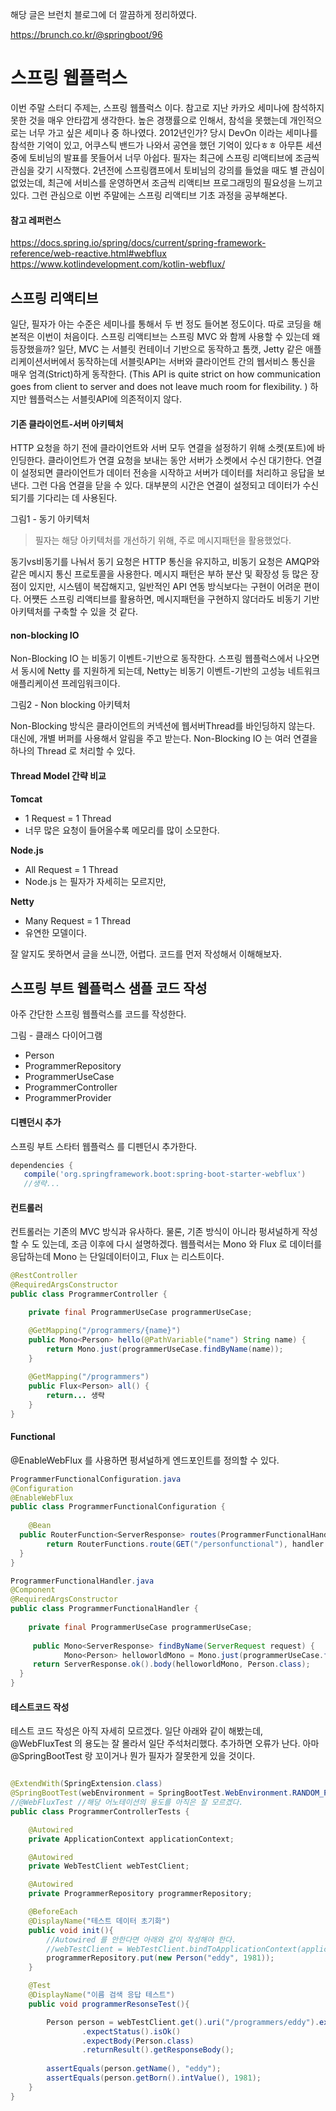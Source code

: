 해당 글은 브런치 블로그에 더 깔끔하게 정리하였다. 

https://brunch.co.kr/@springboot/96




# 스프링 웹플럭스
이번 주말 스터디 주제는, 스프링 웹플럭스 이다. 참고로 지난 카카오 세미나에 참석하지 못한 것을 매우 안타깝게 생각한다. 높은 경쟁률으로 인해서, 참석을 못했는데 개인적으로는 너무 가고 싶은 세미나 중 하나였다. 2012년인가? 당시 DevOn 이라는 세미나를 참석한 기억이 있고, 어쿠스틱 밴드가 나와서 공연을 했던 기억이 있다ㅎㅎ 아무튼 세션 중에 토비님의 발표를 못들어서 너무 아쉽다. 필자는 최근에 스프링 리액티브에 조금씩 관심을 갖기 시작했다. 2년전에 스프링캠프에서 토비님의 강의를 들었을 때도 별 관심이 없었는데, 최근에 서비스를 운영하면서 조금씩 리액티브 프로그래밍의 필요성을 느끼고 있다. 그런 관심으로 이번 주말에는 스프링 리액티브 기초 과정을 공부해본다. 

#### 참고 레퍼런스
https://docs.spring.io/spring/docs/current/spring-framework-reference/web-reactive.html#webflux
https://www.kotlindevelopment.com/kotlin-webflux/


## 스프링 리액티브
일단, 필자가 아는 수준은 세미나를 통해서 두 번 정도 들어본 정도이다. 따로 코딩을 해본적은 이번이 처음이다. 스프링 리액티브는 스프링 MVC 와 함께 사용할 수 있는데 왜 등장했을까? 일단, MVC 는 서블릿 컨테이너 기반으로 동작하고 톰캣, Jetty 같은 애플리케이션서버에서 동작하는데 서블릿API는 서버와 클라이언트 간의 웹서비스 통신을 매우 엄격(Strict)하게 동작한다. (This API is quite strict on how communication goes from client to server and does not leave much room for flexibility. ) 하지만 웹플럭스는 서블릿API에 의존적이지 않다. 

#### 기존 클라이언트-서버 아키텍처
HTTP 요청을 하기 전에 클라이언트와 서버 모두 연결을 설정하기 위해 소켓(포트)에 바인딩한다.  클라이언트가 연결 요청을 보내는 동안 서버가 소켓에서 수신 대기한다. 연결이 설정되면 클라이언트가 데이터 전송을 시작하고 서버가 데이터를 처리하고 응답을 보낸다. 그런 다음 연결을 닫을 수 있다. 대부분의 시간은 연결이 설정되고 데이터가 수신되기를 기다리는 데 사용된다. 

그림1 - 동기 아키텍처



> 필자는 해당 아키텍처를 개선하기 위해, 주로 메시지패턴을 활용했었다.

동기vs비동기를 나눠서 동기 요청은 HTTP 통신을 유지하고, 비동기 요청은 AMQP와 같은 메시지 통신 프로토콜을 사용한다. 메시지 패턴은 부하 분산 및 확장성 등 많은 장점이 있지만, 시스템이 복잡해지고, 일반적인 API 연동 방식보다는 구현이 어려운 편이다. 어쩃든 스프링 리액티브를 활용하면, 메시지패턴을 구현하지 않더라도 비동기 기반 아키텍처를 구축할 수 있을 것 같다.  

#### non-blocking IO
Non-Blocking IO 는 비동기 이벤트-기반으로 동작한다. 스프링 웹플럭스에서 나오면서 동시에 Netty 를 지원하게 되는데, Netty는 비동기 이벤트-기반의 고성능 네트워크 애플리케이션 프레임워크이다. 

그림2 - Non blocking 아키텍처

Non-Blocking 방식은 클라이언트의 커넥션에 웹서버Thread를 바인딩하지 않는다. 대신에, 개별 버퍼를 사용해서 알림을 주고 받는다. Non-Blocking IO 는 여러 연결을 하나의 Thread 로 처리할 수 있다.  


#### Thread Model 간략 비교

**Tomcat**
 - 1 Request = 1 Thread 
 - 너무 많은 요청이 들어올수록 메모리를 많이 소모한다.

**Node.js** 
 - All Request = 1 Thread
 - Node.js 는 필자가 자세히는 모르지만, 

**Netty**
 - Many Request = 1 Thread
 - 유연한 모델이다. 

잘 알지도 못하면서 글을 쓰니깐, 어렵다. 코드를 먼저 작성해서 이해해보자. 

## 스프링 부트 웹플럭스 샘플 코드 작성
아주 간단한 스프링 웹플럭스를 코드를 작성한다. 

그림 - 클래스 다이어그램

- Person 
- ProgrammerRepository
- ProgrammerUseCase 
- ProgrammerController
- ProgrammerProvider

#### 디펜던시 추가
스프링 부트 스타터 웹플럭스 를 디펜던시 추가한다. 
````groovy
dependencies {  
   compile('org.springframework.boot:spring-boot-starter-webflux')
   //생략...
````

#### 컨트롤러
컨트롤러는 기존의 MVC 방식과 유사하다. 물론, 기존 방식이 아니라 펑셔널하게 작성할 수 도 있는데, 조금 이후에 다시 설명하겠다. 웹플럭서는 Mono 와 Flux 로 데이터를 응답하는데 Mono 는 단일데이터이고, Flux 는 리스트이다. 

````java
@RestController  
@RequiredArgsConstructor  
public class ProgrammerController {

	private final ProgrammerUseCase programmerUseCase;

	@GetMapping("/programmers/{name}")  
	public Mono<Person> hello(@PathVariable("name") String name) {  
	    return Mono.just(programmerUseCase.findByName(name));  
	}  
	  
	@GetMapping("/programmers")  
	public Flux<Person> all() {  
	    return... 생략 
	}
}
````

#### Functional
@EnableWebFlux 를 사용하면 펑셔널하게 엔드포인트를 정의할 수 있다. 

````java
ProgrammerFunctionalConfiguration.java
@Configuration  
@EnableWebFlux  
public class ProgrammerFunctionalConfiguration {  
  
    @Bean  
  public RouterFunction<ServerResponse> routes(ProgrammerFunctionalHandler handler) {  
        return RouterFunctions.route(GET("/personfunctional"), handler::findByName);  
  }  
}

ProgrammerFunctionalHandler.java
@Component  
@RequiredArgsConstructor  
public class ProgrammerFunctionalHandler {  
  
	private final ProgrammerUseCase programmerUseCase;  
  
	 public Mono<ServerResponse> findByName(ServerRequest request) {  
	        Mono<Person> helloworldMono = Mono.just(programmerUseCase.findByName("eddy"));  
	 return ServerResponse.ok().body(helloworldMono, Person.class);  
  }  
}
````

#### 테스트코드 작성
테스트 코드 작성은 아직 자세히 모르겠다. 일단 아래와 같이 해봤는데, @WebFluxTest 의 용도는 잘 몰라서 일단 주석처리했다. 추가하면 오류가 난다. 아마 @SpringBootTest 랑 꼬이거나 뭔가 필자가 잘못한게 있을 것이다. 

````java

@ExtendWith(SpringExtension.class)
@SpringBootTest(webEnvironment = SpringBootTest.WebEnvironment.RANDOM_PORT)
//@WebFluxTest //해당 어노테이션의 용도를 아직은 잘 모르겠다. 
public class ProgrammerControllerTests {

    @Autowired
    private ApplicationContext applicationContext;

    @Autowired
    private WebTestClient webTestClient;

    @Autowired
    private ProgrammerRepository programmerRepository;

    @BeforeEach
    @DisplayName("테스트 데이터 초기화")
    public void init(){
        //Autowired 를 안한다면 아래와 같이 작성해야 한다. 
        //webTestClient = WebTestClient.bindToApplicationContext(applicationContext).configureClient().build();
        programmerRepository.put(new Person("eddy", 1981));
    }

    @Test
    @DisplayName("이름 검색 응답 테스트")
    public void programmerResonseTest(){

        Person person = webTestClient.get().uri("/programmers/eddy").exchange()
                .expectStatus().isOk()
                .expectBody(Person.class)
                .returnResult().getResponseBody();
                
        assertEquals(person.getName(), "eddy");
        assertEquals(person.getBorn().intValue(), 1981);
    }
}
````



